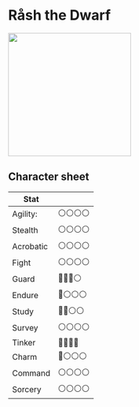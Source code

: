 # Råsh the Dwarf

<img src="https://github.com/jobackman/rpg-archive/assets/260888/68b92406-5215-4e89-83e9-4c615de4d847" width=250 />


## Character sheet

| Stat      |              |
| --------- | ------------ |
| Agility:  | ⚪️⚪️⚪️⚪️ |
| Stealth   | ⚪️⚪️⚪️⚪️ |
| Acrobatic | ⚪️⚪️⚪️⚪️ |
| Fight     | ⚪️⚪️⚪️⚪️ |
| Guard     | 🔴🔴🔴⚪️ |
| Endure    | 🔴⚪️⚪️⚪️ |
| Study     | 🔴🔴⚪️⚪️ |
| Survey    | ⚪️⚪️⚪️⚪️ |
| Tinker    | 🔴🔴🔴🔴 |
| Charm     | 🔴⚪️⚪️⚪️ |
| Command   | ⚪️⚪️⚪️⚪️ |
| Sorcery   | ⚪️⚪️⚪️⚪️ |

